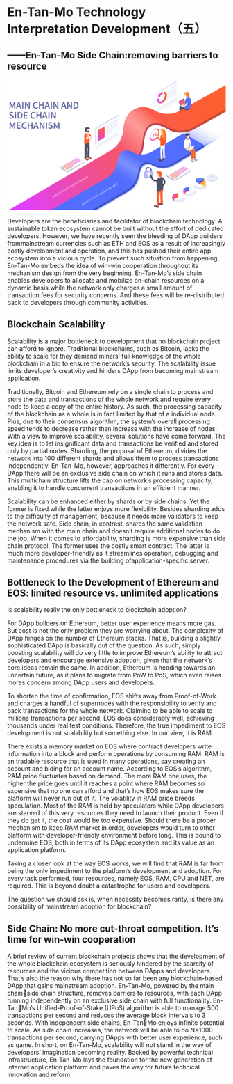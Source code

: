 # En-Tan-Mo Technology Interpretation Development（五）

## ——En-Tan-Mo Side Chain:removing barriers to resource

<img src="/images/skill/guide05_en.jpg" >

Developers are the beneficiaries and facilitator of blockchain technology. A sustainable token ecosystem cannot be built without the effort of dedicated developers. However, we have recently seen the bleeding of DApp builders frommainstream currencies such as ETH and EOS as a result of increasingly costly development and operation, and this has pushed their entire app ecosystem into a vicious cycle. To prevent such situation from happening, En-Tan-Mo embeds the idea of win-win cooperation throughout its mechanism design from the very beginning. En-Tan-Mo’s side chain enables developers to allocate and mobilize on-chain resources on a dynamic basis while the network only charges a small amount of transaction fees for security concerns. And these fees will be re-distributed back to developers through community activities.

## Blockchain Scalability

Scalability is a major bottleneck to development that no blockchain project can afford to ignore. Traditional blockchains, such as Bitcoin, lacks the ability to scale for they demand miners’ full knowledge of the whole blockchain in a bid to ensure the network’s security. The scalability issue limits developer’s creativity and hinders DApp from becoming mainstream application.

Traditionally, Bitcoin and Ethereum rely on a single chain to process and store the data and transactions of the whole network and require every node to keep a copy of the entire history. As such, the processing capacity of the blockchain as a whole is in fact limited by that of a individual node. Plus, due to their consensus algorithm, the system’s overall processing speed tends to decrease rather than increase with the increase of nodes. With a view to improve scalability, several solutions have come forward. The key idea is to let insignificant data and transactions be verified and stored only by partial nodes. Sharding, the proposal of Ethereum, divides the network into 100 different shards and allows them to process transactions independently. En-Tan-Mo, however, approaches it differently. For every DApp there will be an exclusive side chain on which it runs and stores data. This multichain structure lifts the cap on network’s processing capacity, enabling it to handle concurrent transactions in an efficient manner.

Scalability can be enhanced either by shards or by side chains. Yet the former is fixed while the latter enjoys more flexibility. Besides sharding adds to the difficulty of management, because it needs more validators to keep the network safe. Side chain, in contrast, shares the same validation mechanism with the main chain and doesn’t require additional nodes to do the job. When it comes to affordability, sharding is more expensive than side chain protocol. The former uses the costly smart contract. The latter is much more developer-friendly as it streamlines operation, debugging and maintenance procedures via the building ofapplication-specific server.

## Bottleneck to the Development of Ethereum and EOS: limited resource vs. unlimited applications

Is scalability really the only bottleneck to blockchain adoption?

For DApp builders on Ethereum, better user experience means more gas. But cost is not the only problem they are worrying about. The complexity of DApp hinges on the number of Ethereum stacks. That is, building a slightly sophisticated DApp is basically out of the question. As such, simply boosting scalability will do very little to improve Ethereum’s ability to attract developers and encourage extensive adoption, given that the network’s core ideas remain the same. In addition, Ethereum is heading towards an uncertain future, as it plans to migrate from PoW to PoS, which even raises mores concern among DApp users and developers.

To shorten the time of confirmation, EOS shifts away from Proof-of-Work and charges a handful of supernodes with the responsibility to verify and pack transactions for the whole network. Claiming to be able to scale to millions transactions per second, EOS does considerably well, achieving thousands under real test conditions. Therefore, the true impediment to EOS development is not scalability but something else. In our view, it is RAM.

There exists a memory market on EOS where contract developers write information into a block and perform operations by consuming RAM. RAM is an tradable resource that is used in many operations, say creating an account and biding for an account name. According to EOS’s algorithm, RAM price fluctuates based on demand. The more RAM one uses, the higher the price goes until it reaches a point where RAM becomes so expensive that no one can afford and that’s how EOS makes sure the platform will never run out of it. The volatility in RAM price breeds speculation. Most of the RAM is held by speculators while DApp developers are starved of this very resources they need to launch their product. Even if they do get it, the cost would be too expensive. Should there be a proper mechanism to keep RAM market in order, developers would turn to other platform with developer-friendly environment before long. This is bound to undermine EOS, both in terms of its DApp ecosystem and its value as an application platform.

Taking a closer look at the way EOS works, we will find that RAM is far from being the only impediment to the platform’s development and adoption. For every task performed, four resources, namely EOS, RAM, CPU and NET, are required. This is beyond doubt a catastrophe for users and developers.

The question we should ask is, when necessity becomes rarity, is there any possibility of mainstream adoption for blockchain?

## Side Chain: No more cut-throat competition. It’s time for win-win cooperation

A brief review of current blockchain projects shows that the development of the whole blockchain ecosystem is seriously hindered by the scarcity of resources and the vicious competition between DApps and developers. That’s also the reason why there has not so far been any blockchain-based DApp that gains mainstream adoption. En-Tan-Mo, powered by the main chainside chain structure, removes barriers to resources, with each DApp running independently on an exclusive side chain with full functionality. En-TanMo’s Unified-Proof-of-Stake (UPoS) algorithm is able to manage 500 transactions per second and reduces the average block intervals to 3 seconds. With independent side chains, En-TanMo enjoys infinite potential to scale. As side chain increases, the network will be able to do N*1000 transactions per second, carrying DApps with better user experience, such as game. In short, on En-Tan-Mo, scalability will not stand in the way of developers’ imagination becoming reality. Backed by powerful technical infrastructure, En-Tan-Mo lays the foundation for the new generation of internet application platform and paves the way for future technical innovation and reform.
